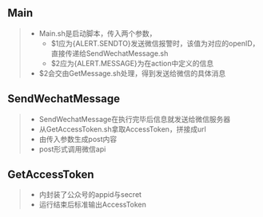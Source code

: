 ## Main
>* Main.sh是启动脚本，传入两个参数，
>   * $1应为{ALERT.SENDTO}发送微信报警时，该值为对应的openID，直接传递给SendWechatMessage.sh
>   * $2应为{ALERT.MESSAGE}为在action中定义的信息
>* $2会交由GetMessage.sh处理，得到发送给微信的具体消息

## SendWechatMessage
>* SendWechatMessage在执行完毕后信息就发送给微信服务器
>* 从GetAccessToken.sh拿取AccessToken，拼接成url
>* 由传入参数生成post内容
>* post形式调用微信api

## GetAccessToken
>* 内封装了公众号的appid与secret
>* 运行结束后标准输出AccessToken